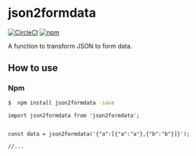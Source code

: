 # json2formdata

[![CircleCI](https://travis-ci.org/JackPu/json2formdata.svg?branch=master)](https://circleci.com/gh/JackPu/json2formdata)
[![npm](https://img.shields.io/npm/v/json2formdata.svg?maxAge=2592000)]()


A function to transform JSON to form data.

## How to use

### Npm

``` bash
$  npm install json2formdata -save
```


``` es6
import json2formdata from 'json2formdata';


const data = json2formdata('{"a":[{"a":"a"},{"b":"b"}]}');

//...
```
